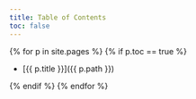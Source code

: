 ```yaml
---
title: Table of Contents
toc: false
---
```

{% for p in site.pages %}
{% if p.toc == true %}
- [{{ p.title }}]({{ p.path }})
<!-- {{ p }} -->
{% endif %}
{% endfor %}
